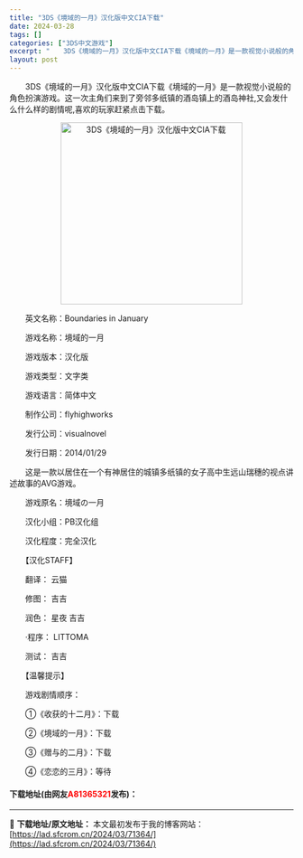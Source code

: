 ```yaml
---
title: "3DS《境域的一月》汉化版中文CIA下载"
date: 2024-03-28
tags: []
categories: ["3DS中文游戏"]
excerpt: "　　3DS《境域的一月》汉化版中文CIA下载《境域的一月》是一款视觉小说般的角色扮演游戏。这一次主角们来到了旁邻多纸镇的酒岛镇上的酒岛神社,又会发什么什么样的剧情呢,喜欢的玩家赶紧点击下载。 　　英文名称：Boundaries in January 　　游戏名称：境域的一月 　　游戏版本：汉化版 　&hellip;"
layout: post
---
```


 <p>　　3DS《境域的一月》汉化版中文CIA下载《境域的一月》是一款视觉小说般的角色扮演游戏。这一次主角们来到了旁邻多纸镇的酒岛镇上的酒岛神社,又会发什么什么样的剧情呢,喜欢的玩家赶紧点击下载。</p> <p align="center"><img align="" border="0" src="https://lad.sfcrom.cn/wp-content/uploads/2024/03/20240328_6605468128dae.webp" width="322" alt="3DS《境域的一月》汉化版中文CIA下载" /></p> <p>　　英文名称：Boundaries in January</p> <p>　　游戏名称：境域的一月</p> <p>　　游戏版本：汉化版</p> <p>　　游戏类型：文字类</p> <p>　　游戏语言：简体中文</p> <p>　　制作公司：flyhighworks</p> <p>　　发行公司：visualnovel</p> <p>　　发行日期：2014/01/29</p> <p>　　这是一款以居住在一个有神居住的城镇多纸镇的女子高中生远山瑞穗的视点讲述故事的AVG游戏。</p> <p>　　游戏原名：境域の一月</p> <p>　　汉化小组：PB汉化组</p> <p>　　汉化程度：完全汉化</p> <p>　　【汉化STAFF】</p> <p>　　翻译： 云猫</p> <p>　　修图： 吉吉</p> <p>　　润色： 星夜 吉吉</p> <p>　　&middot;程序： LITTOMA</p> <p>　　测试： 吉吉</p> <p>　　【温馨提示】</p> <p>　　游戏剧情顺序：</p> <p>　　①《收获的十二月》：下载</p> <p>　　②《境域的一月》：下载</p> <p>　　③《赠与的二月》：下载</p> <p>　　④《恋恋的三月》：等待</p> <p><h4>下载地址(由网友<font color="red">A81365321</font>发布)：</h4></p> 

---
📖 **下载地址/原文地址：** 本文最初发布于我的博客网站：[https://lad.sfcrom.cn/2024/03/71364/](https://lad.sfcrom.cn/2024/03/71364/)
